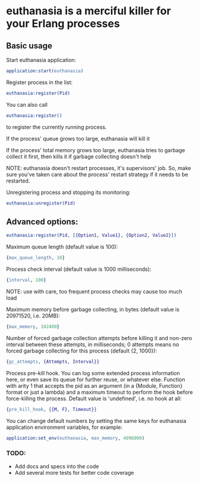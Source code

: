 euthanasia is a merciful killer for your Erlang processes
=========================================================

## Basic usage

Start euthanasia application:

```erlang
application:start(euthanasia)
```

Register process in the list:

```erlang
euthanasia:register(Pid)
```

You can also call

```erlang
euthanasia:register()
```

to register the currently running process.

If the process' queue grows too large, euthanasia will kill it

If the process' total memory grows too large, euthanasia tries to garbage
collect it first, then kills it if garbage collecting doesn't help

NOTE: euthanasia doesn't restart processes, it's supervisors' job. So, make sure
you've taken care about the process' restart strategy if it needs to be
restarted.

Unregistering process and stopping its monitoring:

```erlang
euthanasia:unregister(Pid)
```

## Advanced options:

```erlang
euthanasia:register(Pid, [{Option1, Value1}, {Option2, Value2}])
```

Maximum queue length (default value is 100):

```erlang
{max_queue_length, 10}
```

Process check interval (default value is 1000 milliseconds):

```erlang
{interval, 100}
```

NOTE: use with care, too frequent process checks may cause too much load

Maximum memory before garbage collecting, in bytes (default value is
20971520, i.e. 20MB):

```erlang
{max_memory, 102400}
```

Number of forced garbage collection attempts before killing it and non-zero
interval between these attempts, in milliseconds; 0 attempts means no forced
garbage collecting for this process (default {2, 1000}):

```erlang
{gc_attempts, {Attempts, Interval}}
```

Process pre-kill hook. You can log some extended process information here,
or even save its queue for further reuse, or whatever else.
Function with arity 1 that accepts the pid as an argument (in a
{Module, Function} format or just a lambda) and a maximum timeout to perform
the hook before force-killing the process. Default value is 'undefined', i.e.
no hook at all:

```erlang
{pre_kill_hook, {{M, F}, Timeout}}
```

You can change default numbers by setting the same keys for euthanasia
application environment variables, for example:

```erlang
application:set_env(euthanasia, max_memory, 4096000)
```

### TODO:

* Add docs and specs into the code
* Add several more tests for better code coverage
